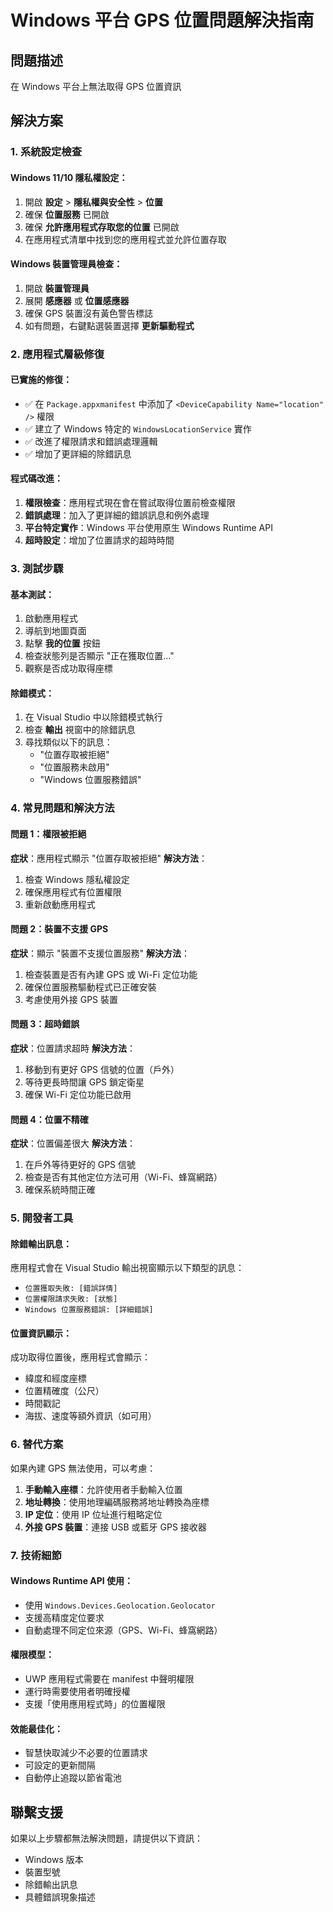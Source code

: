# Windows 平台 GPS 位置問題解決指南

## 問題描述
在 Windows 平台上無法取得 GPS 位置資訊

## 解決方案

### 1. 系統設定檢查

#### Windows 11/10 隱私權設定：
1. 開啟 **設定** > **隱私權與安全性** > **位置**
2. 確保 **位置服務** 已開啟
3. 確保 **允許應用程式存取您的位置** 已開啟
4. 在應用程式清單中找到您的應用程式並允許位置存取

#### Windows 裝置管理員檢查：
1. 開啟 **裝置管理員**
2. 展開 **感應器** 或 **位置感應器**
3. 確保 GPS 裝置沒有黃色警告標誌
4. 如有問題，右鍵點選裝置選擇 **更新驅動程式**

### 2. 應用程式層級修復

#### 已實施的修復：
- ✅ 在 `Package.appxmanifest` 中添加了 `<DeviceCapability Name="location" />` 權限
- ✅ 建立了 Windows 特定的 `WindowsLocationService` 實作
- ✅ 改進了權限請求和錯誤處理邏輯
- ✅ 增加了更詳細的除錯訊息

#### 程式碼改進：
1. **權限檢查**：應用程式現在會在嘗試取得位置前檢查權限
2. **錯誤處理**：加入了更詳細的錯誤訊息和例外處理
3. **平台特定實作**：Windows 平台使用原生 Windows Runtime API
4. **超時設定**：增加了位置請求的超時時間

### 3. 測試步驟

#### 基本測試：
1. 啟動應用程式
2. 導航到地圖頁面
3. 點擊 **我的位置** 按鈕
4. 檢查狀態列是否顯示 "正在獲取位置..."
5. 觀察是否成功取得座標

#### 除錯模式：
1. 在 Visual Studio 中以除錯模式執行
2. 檢查 **輸出** 視窗中的除錯訊息
3. 尋找類似以下的訊息：
   - "位置存取被拒絕"
   - "位置服務未啟用" 
   - "Windows 位置服務錯誤"

### 4. 常見問題和解決方法

#### 問題 1：權限被拒絕
**症狀**：應用程式顯示 "位置存取被拒絕"
**解決方法**：
1. 檢查 Windows 隱私權設定
2. 確保應用程式有位置權限
3. 重新啟動應用程式

#### 問題 2：裝置不支援 GPS
**症狀**：顯示 "裝置不支援位置服務"
**解決方法**：
1. 檢查裝置是否有內建 GPS 或 Wi-Fi 定位功能
2. 確保位置服務驅動程式已正確安裝
3. 考慮使用外接 GPS 裝置

#### 問題 3：超時錯誤
**症狀**：位置請求超時
**解決方法**：
1. 移動到有更好 GPS 信號的位置（戶外）
2. 等待更長時間讓 GPS 鎖定衛星
3. 確保 Wi-Fi 定位功能已啟用

#### 問題 4：位置不精確
**症狀**：位置偏差很大
**解決方法**：
1. 在戶外等待更好的 GPS 信號
2. 檢查是否有其他定位方法可用（Wi-Fi、蜂窩網路）
3. 確保系統時間正確

### 5. 開發者工具

#### 除錯輸出訊息：
應用程式會在 Visual Studio 輸出視窗顯示以下類型的訊息：
- `位置獲取失敗: [錯誤詳情]`
- `位置權限請求失敗: [狀態]`
- `Windows 位置服務錯誤: [詳細錯誤]`

#### 位置資訊顯示：
成功取得位置後，應用程式會顯示：
- 緯度和經度座標
- 位置精確度（公尺）
- 時間戳記
- 海拔、速度等額外資訊（如可用）

### 6. 替代方案

如果內建 GPS 無法使用，可以考慮：
1. **手動輸入座標**：允許使用者手動輸入位置
2. **地址轉換**：使用地理編碼服務將地址轉換為座標
3. **IP 定位**：使用 IP 位址進行粗略定位
4. **外接 GPS 裝置**：連接 USB 或藍牙 GPS 接收器

### 7. 技術細節

#### Windows Runtime API 使用：
- 使用 `Windows.Devices.Geolocation.Geolocator`
- 支援高精度定位要求
- 自動處理不同定位來源（GPS、Wi-Fi、蜂窩網路）

#### 權限模型：
- UWP 應用程式需要在 manifest 中聲明權限
- 運行時需要使用者明確授權
- 支援「使用應用程式時」的位置權限

#### 效能最佳化：
- 智慧快取減少不必要的位置請求
- 可設定的更新間隔
- 自動停止追蹤以節省電池

## 聯繫支援
如果以上步驟都無法解決問題，請提供以下資訊：
- Windows 版本
- 裝置型號
- 除錯輸出訊息
- 具體錯誤現象描述